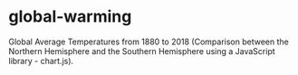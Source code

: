 # global-warming
Global Average Temperatures from 1880 to 2018 (Comparison between the Northern Hemisphere and the Southern Hemisphere using a JavaScript library - chart.js).
